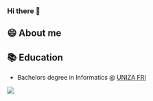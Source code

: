 ### Hi there 👋

## 😄 About me


## 📚 Education
- Bachelors degree in Informatics @ [UNIZA FRI]([https://www.fei.stuba.sk/](https://www.linkedin.com/school/fakulta-riadenia-a-informatiky/))

<a href="https://www.linkedin.com/in/luk%C3%A1%C5%A1-sokol-46151a227"><img src="https://img.shields.io/badge/LinkedIn-0077B5?style=for-the-badge&logo=linkedin&logoColor=white"></a>
<!--
**lukassokol/lukassokol** is a ✨ _special_ ✨ repository because its `README.md` (this file) appears on your GitHub profile.

Here are some ideas to get you started:

- 🔭 I’m currently working on ...
- 🌱 I’m currently learning ...
- 👯 I’m looking to collaborate on ...
- 🤔 I’m looking for help with ...
- 💬 Ask me about ...
- 📫 How to reach me: ...
- 😄 Pronouns: ...
- ⚡ Fun fact: ...
-->
